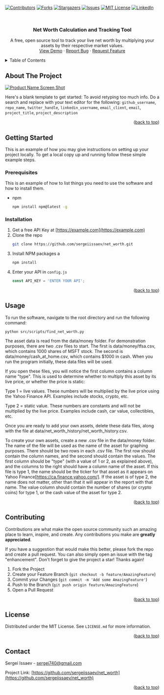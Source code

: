 <!-- Improved compatibility of back to top link: See: https://github.com/othneildrew/Best-README-Template/pull/73 -->
<a name="readme-top"></a>
<!--
*** Thanks for checking out the Best-README-Template. If you have a suggestion
*** that would make this better, please fork the repo and create a pull request
*** or simply open an issue with the tag "enhancement".
*** Don't forget to give the project a star!
*** Thanks again! Now go create something AMAZING! :D
-->



<!-- PROJECT SHIELDS -->
<!--
*** I'm using markdown "reference style" links for readability.
*** Reference links are enclosed in brackets [ ] instead of parentheses ( ).
*** See the bottom of this document for the declaration of the reference variables
*** for contributors-url, forks-url, etc. This is an optional, concise syntax you may use.
*** https://www.markdownguide.org/basic-syntax/#reference-style-links
-->
[![Contributors][contributors-shield]][contributors-url]
[![Forks][forks-shield]][forks-url]
[![Stargazers][stars-shield]][stars-url]
[![Issues][issues-shield]][issues-url]
[![MIT License][license-shield]][license-url]
[![LinkedIn][linkedin-shield]][linkedin-url]



<!-- PROJECT LOGO -->
<br />
<div align="center">

<h3 align="center">Net Worth Calculation and Tracking Tool</h3>

  <p align="center">
    A free, open source tool to track your live net worth by multiplying your assets by their respective market values.
    <br />
    <a href="https://github.com/sergeiissaev/net_worth">View Demo</a>
    ·
    <a href="https://github.com/sergeiissaev/net_worth/issues">Report Bug</a>
    ·
    <a href="https://github.com/sergeiissaev/net_worth/issues">Request Feature</a>
  </p>
</div>



<!-- TABLE OF CONTENTS -->
<details>
  <summary>Table of Contents</summary>
  <ol>
    <li>
      <a href="#about-the-project">About The Project</a>
      <ul>
        <li><a href="#built-with">Built With</a></li>
      </ul>
    </li>
    <li>
      <a href="#getting-started">Getting Started</a>
      <ul>
        <li><a href="#prerequisites">Prerequisites</a></li>
        <li><a href="#installation">Installation</a></li>
      </ul>
    </li>
    <li><a href="#usage">Usage</a></li>
    <li><a href="#roadmap">Roadmap</a></li>
    <li><a href="#contributing">Contributing</a></li>
    <li><a href="#license">License</a></li>
    <li><a href="#contact">Contact</a></li>
    <li><a href="#acknowledgments">Acknowledgments</a></li>
  </ol>
</details>



<!-- ABOUT THE PROJECT -->
## About The Project

[![Product Name Screen Shot][product-screenshot]](https://example.com)

Here's a blank template to get started: To avoid retyping too much info. Do a search and replace with your text editor for the following: `github_username`, `repo_name`, `twitter_handle`, `linkedin_username`, `email_client`, `email`, `project_title`, `project_description`

<p align="right">(<a href="#readme-top">back to top</a>)</p>




<!-- GETTING STARTED -->
## Getting Started

This is an example of how you may give instructions on setting up your project locally.
To get a local copy up and running follow these simple example steps.

### Prerequisites

This is an example of how to list things you need to use the software and how to install them.
* npm
  ```sh
  npm install npm@latest -g
  ```

### Installation

1. Get a free API Key at [https://example.com](https://example.com)
2. Clone the repo
   ```sh
   git clone https://github.com/sergeiissaev/net_worth.git
   ```
3. Install NPM packages a
   ```sh
   npm install
   ```
4. Enter your API in `config.js`
   ```js
   const API_KEY = 'ENTER YOUR API';
   ```

<p align="right">(<a href="#readme-top">back to top</a>)</p>



<!-- USAGE EXAMPLES -->
## Usage

To run the software, navigate to the root directory and run the following command:

```python src/scripts/find_net_worth.py```

The asset data is read from the data/money folder. For demonstration purposes, there are two .csv files to start. The first is
data/money/tfsa.csv, which contains 1000 shares of MSFT stock. The second is data/money/cash_at_home.csv, which contains $1000 in cash.
When you run the program initially, these data files will be used.

If you open these files, you will notice the first column contains a column name "type". This is used to determine whether to multiply
this asset by its live price, or whether the price is static:

Type 1 = live values. These numbers will be multiplied by the live price using the Yahoo Finance API. Examples include stocks, crypto, etc.

Type 2 = static value. These numbers are constants and will not be multiplied by the live price. Examples include cash, car value, collectibles, etc.

Once you are ready to add your own assets, delete these data files, along with the file at data/net_worth_history/net_worth_history.csv.

To create your own assets, create a new .csv file in the data/money folder. The name of the file will be used as the name of the asset for graphing purposes.
There should be two rows in each .csv file. The first row should contain the column names, and the second should contain the values.
The first column should be "type" (with a value of 1 or 2, as explained above), and the columns to the right should have a column name of the asset. If this file is type 1, the name should be the ticker for that asset as it appears on Yahoo Finance[https://ca.finance.yahoo.com/].
If the asset is of type 2, the name does not matter, other than that it will appear in the report with that name. The value column should contain the number of shares (or crypto coins) for type 1, or the cash value of the asset for type 2.


<p align="right">(<a href="#readme-top">back to top</a>)</p>



<!-- CONTRIBUTING -->
## Contributing

Contributions are what make the open source community such an amazing place to learn, inspire, and create. Any contributions you make are **greatly appreciated**.

If you have a suggestion that would make this better, please fork the repo and create a pull request. You can also simply open an issue with the tag "enhancement".
Don't forget to give the project a star! Thanks again!

1. Fork the Project
2. Create your Feature Branch (`git checkout -b feature/AmazingFeature`)
3. Commit your Changes (`git commit -m 'Add some AmazingFeature'`)
4. Push to the Branch (`git push origin feature/AmazingFeature`)
5. Open a Pull Request

<p align="right">(<a href="#readme-top">back to top</a>)</p>



<!-- LICENSE.md -->
## License

Distributed under the MIT License. See `LICENSE.md` for more information.

<p align="right">(<a href="#readme-top">back to top</a>)</p>



<!-- CONTACT -->
## Contact

Sergei Issaev - sergei740@gmail.com

Project Link: [https://github.com/sergeiissaev/net_worth](https://github.com/sergeiissaev/net_worth)

<p align="right">(<a href="#readme-top">back to top</a>)</p>







<!-- MARKDOWN LINKS & IMAGES -->
<!-- https://www.markdownguide.org/basic-syntax/#reference-style-links -->
[contributors-shield]: https://img.shields.io/github/contributors/sergeiissaev/net_worth.svg?style=for-the-badge
[contributors-url]: https://github.com/sergeiissaev/net_worth/graphs/contributors
[forks-shield]: https://img.shields.io/github/forks/sergeiissaev/net_worth.svg?style=for-the-badge
[forks-url]: https://github.com/sergeiissaev/net_worth/network/members
[stars-shield]: https://img.shields.io/github/stars/sergeiissaev/net_worth.svg?style=for-the-badge
[stars-url]: https://github.com/sergeiissaev/net_worth/stargazers
[issues-shield]: https://img.shields.io/github/issues/sergeiissaev/net_worth.svg?style=for-the-badge
[issues-url]: https://github.com/sergeiissaev/net_worth/issues
[license-shield]: https://img.shields.io/github/license/othneildrew/Best-README-Template.svg?style=for-the-badge
[license-url]: https://github.com/sergeiissaev/net_worth/blob/master/LICENSE.md
[linkedin-shield]: https://img.shields.io/badge/-LinkedIn-black.svg?style=for-the-badge&logo=linkedin&colorB=555
[linkedin-url]: https://linkedin.com/in/sergei-issaev
[product-screenshot]: images/screenshot.png
[Next.js]: https://img.shields.io/badge/next.js-000000?style=for-the-badge&logo=nextdotjs&logoColor=white
[Next-url]: https://nextjs.org/
[React.js]: https://img.shields.io/badge/React-20232A?style=for-the-badge&logo=react&logoColor=61DAFB
[React-url]: https://reactjs.org/
[Vue.js]: https://img.shields.io/badge/Vue.js-35495E?style=for-the-badge&logo=vuedotjs&logoColor=4FC08D
[Vue-url]: https://vuejs.org/
[Angular.io]: https://img.shields.io/badge/Angular-DD0031?style=for-the-badge&logo=angular&logoColor=white
[Angular-url]: https://angular.io/
[Svelte.dev]: https://img.shields.io/badge/Svelte-4A4A55?style=for-the-badge&logo=svelte&logoColor=FF3E00
[Svelte-url]: https://svelte.dev/
[Laravel.com]: https://img.shields.io/badge/Laravel-FF2D20?style=for-the-badge&logo=laravel&logoColor=white
[Laravel-url]: https://laravel.com
[Bootstrap.com]: https://img.shields.io/badge/Bootstrap-563D7C?style=for-the-badge&logo=bootstrap&logoColor=white
[Bootstrap-url]: https://getbootstrap.com
[JQuery.com]: https://img.shields.io/badge/jQuery-0769AD?style=for-the-badge&logo=jquery&logoColor=white
[JQuery-url]: https://jquery.com
